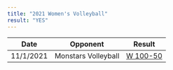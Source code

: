 ```yaml
---
title: "2021 Women's Volleyball"
result: "YES"
---
```


| Date | Opponent | Result |
|-|-|-|
| 11/1/2021 | Monstars Volleyball | [W 100-50](google.com) |